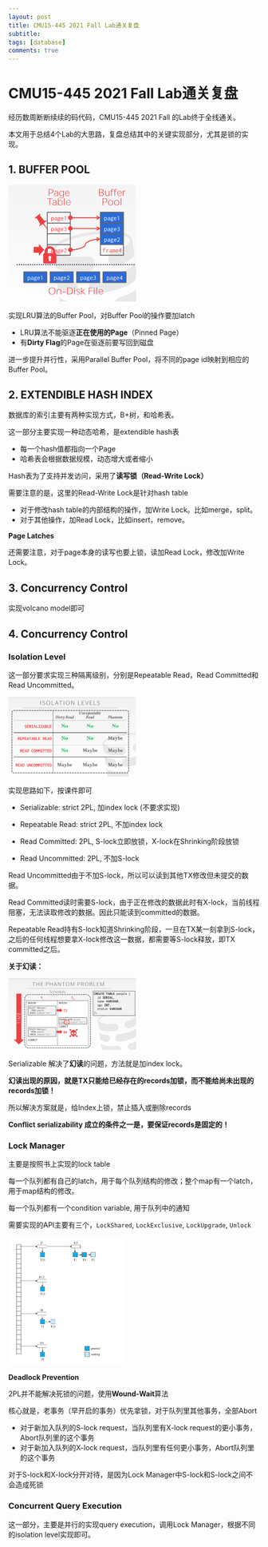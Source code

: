 ```yaml
---
layout: post
title: CMU15-445 2021 Fall Lab通关复盘
subtitle:
tags: [database]
comments: true
---
```


# CMU15-445 2021 Fall Lab通关复盘

经历数周断断续续的码代码，CMU15-445 2021 Fall 的Lab终于全线通关。

本文用于总结4个Lab的大思路，复盘总结其中的关键实现部分，尤其是锁的实现。



## 1. BUFFER POOL

<img src="..\assets\img\2022-02-15\image-20220215195142134.png" alt="image-20220215195142134" style="zoom:25%;" />

实现LRU算法的Buffer Pool，对Buffer Pool的操作要加latch

* LRU算法不能驱逐**正在使用的Page**（Pinned Page）
* 有**Dirty Flag**的Page在驱逐前要写回到磁盘

进一步提升并行性，采用Parallel Buffer Pool，将不同的page id映射到相应的Buffer Pool。



## 2. EXTENDIBLE HASH INDEX

数据库的索引主要有两种实现方式，B+树，和哈希表。

这一部分主要实现一种动态哈希，是extendible hash表

* 每一个hash值都指向一个Page
* 哈希表会根据数据规模，动态增大或者缩小

Hash表为了支持并发访问，采用了**读写锁（Read-Write Lock）**

需要注意的是，这里的Read-Write Lock是针对hash table

* 对于修改hash table的内部结构的操作，加Write Lock。比如merge，split。
* 对于其他操作，加Read Lock，比如insert，remove。

**Page Latches**

还需要注意，对于page本身的读写也要上锁，读加Read Lock，修改加Write Lock。



## 3. Concurrency Control

实现volcano model即可



## 4. Concurrency Control

### Isolation Level

这一部分要求实现三种隔离级别，分别是Repeatable Read，Read Committed和Read Uncommitted。

<img src="..\assets\img\2022-02-15\image-20220215132440593.png" alt="image-20220215132440593" style="zoom:25%;" />

实现思路如下，按课件即可

* Serializable: strict 2PL, 加index lock (不要求实现)

* Repeatable Read: strict 2PL, 不加index lock
* Read Committed:  2PL,  S-lock立即放锁，X-lock在Shrinking阶段放锁
* Read Uncommitted: 2PL, 不加S-lock

Read Uncommitted由于不加S-lock，所以可以读到其他TX修改但未提交的数据。

Read Committed读时需要S-lock，由于正在修改的数据此时有X-lock，当前线程阻塞，无法读取修改的数据。因此只能读到committed的数据。

Repeatable Read持有S-lock知道Shrinking阶段，一旦在TX某一刻拿到S-lock，之后的任何线程想要拿X-lock修改这一数据，都需要等S-lock释放，即TX committed之后。

**关于幻读：**

<img src="..\assets\img\2022-02-15\image-20220215133542305.png" alt="image-20220215133542305" style="zoom:25%;" />

Serializable 解决了**幻读**的问题，方法就是加index lock。

**幻读出现的原因，就是TX只能给已经存在的records加锁，而不能给尚未出现的records加锁！**

所以解决方案就是，给Index上锁，禁止插入或删除records

**Conflict serializability 成立的条件之一是，要保证records是固定的！**



### Lock Manager

主要是按照书上实现的lock table

每一个队列都有自己的latch，用于每个队列结构的修改；整个map有一个latch，用于map结构的修改。

每一个队列都有一个condition variable, 用于队列中的通知

需要实现的API主要有三个，```LockShared```, ```LockExclusive```, ```LockUpgrade```, ```Unlock```

<img src="..\assets\img\2022-02-15\image-20220215174915054.png" alt="image-20220215174915054" style="zoom:25%;" />

**Deadlock Prevention**

2PL并不能解决死锁的问题，使用**Wound-Wait**算法

核心就是，老事务（早开启的事务）优先拿锁，对于队列里其他事务，全部Abort

* 对于新加入队列的S-lock request，当队列里有X-lock request的更小事务，Abort队列里的这个事务
* 对于新加入队列的X-lock request，当队列里有任何更小事务，Abort队列里的这个事务

对于S-lock和X-lock分开对待，是因为Lock Manager中S-lock和S-lock之间不会造成死锁



### Concurrent Query Execution

这一部分，主要是并行的实现query execution，调用Lock Manager，根据不同的isolation level实现即可。
